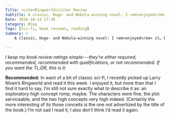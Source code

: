```yaml
---
Title: <cite>Ringworld</cite> Review
Subtitle: A classic, Hugo- and Nebula-winning novel: I <em>enjoyed</em> it… but it felt a bit overrated.
Date: 2018-10-14 17:30
Category: Blog
Tags: [sci-fi, book reviews, reading]
Summary: >
    A classic, Hugo- and Nebula-winning novel: I <em>enjoyed</em> it… but it felt a bit overrated.

---
```


<i class=editorial>I keep my book review ratings simple---they're either *required*, *recommended*, *recommended with qualifications*, or *not recommended*. If you want the TL;DR, this is it:</i>

**Recommended:** In want of a bit of classic sci-fi, I recently picked up Larry Niven’s <cite>Ringworld</cite> and read it this week. I enjoyed it, but more than that I find it hard to say. I’m still not sure exactly what to describe it as: an exploratory high concept romp, maybe. The characters were fine, the plot serviceable, and the two high concepts very high indeed. (Certainly the more interesting of its those conceits is the one *not* advertized by the title of the book.) I’m not sad I read it; I also don’t think I’d read it again.